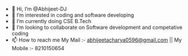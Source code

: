 - 👋 Hi, I’m @Abhijeet-DJ
- 👀 I’m interested in coding and software developing
- 🌱 I’m currently doing CSE B.Tech 
- 💞️ I’m looking to collaborate on Software development and competative coding
- 📫 How to reach me My Mail :- abhijeetacharya0596@gmail.com || My Mobile :- 8210150654

<!---
Abhijeet-DJ/Abhijeet-DJ is a ✨ special ✨ repository because its `README.md` (this file) appears on your GitHub profile.
You can click the Preview link to take a look at your changes.
--->
